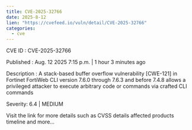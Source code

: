 ```yaml
--- 
title: CVE-2025-32766
date: 2025-8-12
lien: "https://cvefeed.io/vuln/detail/CVE-2025-32766"
categories:
  - cve
---
```


CVE ID : CVE-2025-32766

Published :  Aug. 12
2025
7:15 p.m. | 1 hour
3 minutes ago

Description : A stack-based buffer overflow vulnerability [CWE-121] in Fortinet FortiWeb CLI version 7.6.0 through 7.6.3 and before 7.4.8 allows a privileged attacker to execute arbitrary code or commands via crafted CLI commands

Severity: 6.4 | MEDIUM

Visit the link for more details
such as CVSS details
affected products
timeline
and more...

